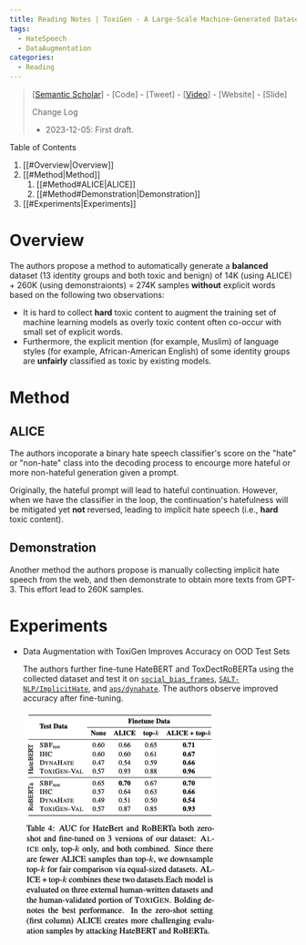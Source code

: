 ```yaml
---
title: Reading Notes | ToxiGen - A Large-Scale Machine-Generated Dataset for Adversarial and Implicit Hate Speech Detection
tags:
  - HateSpeech
  - DataAugmentation
categories:
  - Reading
---
```


> [[Semantic Scholar](https://www.semanticscholar.org/paper/ToxiGen%3A-A-Large-Scale-Machine-Generated-Dataset-Hartvigsen-Gabriel/382ba0c4452aab6ecdaf8a62d567bb3c4684e4f0)] - [Code] - [Tweet] - [[Video](https://aclanthology.org/2022.acl-long.234.mp4)] - [Website] - [Slide]
>
> Change Log
>
> -   2023-12-05: First draft.

Table of Contents

1. [[#Overview|Overview]]
1. [[#Method|Method]]
	1. [[#Method#ALICE|ALICE]]
	1. [[#Method#Demonstration|Demonstration]]
1. [[#Experiments|Experiments]]


# Overview

The authors propose a method to automatically generate a **balanced** dataset (13 identity groups and both toxic and benign) of 14K (using ALICE) + 260K (using demonstraionts) = 274K samples **without** explicit words based on the following two observations:

-   It is hard to collect **hard** toxic content to augment the training set of machine learning models as overly toxic content often co-occur with small set of explicit words.
-   Furthermore, the explicit mention (for example, Muslim) of language styles (for example, African-American English) of some identity groups are **unfairly** classified as toxic by existing models.

# Method

## ALICE

The authors incoporate a binary hate speech classifier's score on the "hate" or "non-hate" class into the decoding process to encourge more hateful or more non-hateful generation given a prompt.

Originally, the hateful prompt will lead to hateful continuation. However, when we have the classifier in the loop, the continuation's hatefulness will be mitigated yet **not** reversed, leading to implicit hate speech (i.e., **hard** toxic content).

## Demonstration

Another method the authors propose is manually collecting implicit hate speech from the web, and then demonstrate to obtain more texts from GPT-3. This effort lead to 260K samples.

# Experiments

-   Data Augmentation with ToxiGen Improves Accuracy on OOD Test Sets

    The authors further fine-tune HateBERT and ToxDectRoBERTa using the collected dataset and test it on [`social_bias_frames`](https://huggingface.co/datasets/social_bias_frames), [`SALT-NLP/ImplicitHate`](https://huggingface.co/datasets/SALT-NLP/ImplicitHate), and [`aps/dynahate`](https://huggingface.co/datasets/aps/dynahate). The authors observe improved accuracy after fine-tuning.

    ![image-20231205224136646](https://raw.githubusercontent.com/guanqun-yang/remote-images/master/2023/12/upgit_20231205_1701834096.png)

    